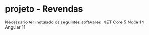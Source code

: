 # projeto - Revendas

Necessario ter instalado os seguintes softwares
.NET Core 5
Node 14
Angular 11

